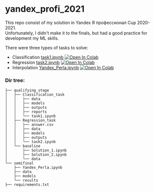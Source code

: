 # yandex_profi_2021

This repo consist of my solution in Yandex Я профессионал Cup 2020-2021.  
Unfortunately, I didn't make it to the finals, but had a good practice for development my ML skills.

There were three types of tasks to solve:

- Classification [task1.ipynb](https://github.com/LevPerla/yandex_profi_2021/tree/master/qualifying_stage/Classification_task/task1.ipynb)
[![Open In Colab](https://colab.research.google.com/assets/colab-badge.svg)](https://colab.research.google.com/github.com/LevPerla/yandex_profi_2021/tree/master/qualifying_stage/Classification_task/task1.ipynb)
- Regression [task2.ipynb](https://github.com/LevPerla/yandex_profi_2021/tree/master/qualifying_stage/Regression_task/task2.ipynb)
[![Open In Colab](https://colab.research.google.com/assets/colab-badge.svg)](https://colab.research.google.com/github.com/LevPerla/yandex_profi_2021/tree/master/qualifying_stage/Regression_task/task2.ipynb)
- Interpolation [Yandex_Perla.ipynb](https://github.com/LevPerla/yandex_profi_2021/tree/master/semifinal/Yandex_Perla.ipynb)
[![Open In Colab](https://colab.research.google.com/assets/colab-badge.svg)](https://colab.research.google.com/github.com/LevPerla/yandex_profi_2021/tree/master/semifinal/Yandex_Perla.ipynb)


### Dir tree:
```
├── qualifying_stage
│   ├── Classification_task
│   │   ├── data
│   │   ├── models
│   │   ├── outputs
│   │   ├── reports
│   │   └── task1.ipynb 
│   ├── Regression_task
│   │   ├── answer.csv
│   │   ├── data
│   │   ├── models
│   │   ├── outputs
│   │   └── task2.ipynb
│   └── baseline
│       ├── Solution_1.ipynb
│       ├── Solution_2.ipynb
│       └── data
└── semifinal
    ├── Yandex_Perla.ipynb
    ├── data
    ├── models
    └── results
├── requirements.txt
```